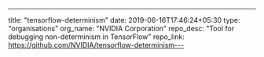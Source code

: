 ---
title: "tensorflow-determinism"
date: 2019-06-16T17:46:24+05:30
type: "organisations"
org_name: "NVIDIA Corporation"
repo_desc: "Tool for debugging non-determinism in TensorFlow"
repo_link: https://github.com/NVIDIA/tensorflow-determinism---